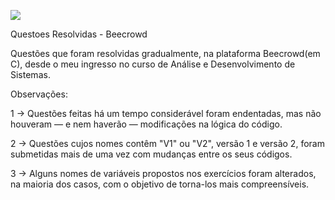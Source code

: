 <p float="left">

 <img src="https://br.linkedin.com/in/celso-ricardo-barboza-96941a82](https://media.licdn.com/dms/image/C4D16AQF_ns2EbPb-4Q/profile-displaybackgroundimage-shrink_200_800/0/1651777931197?e=2147483647&v=beta&t=22_j7_uP3aQmvNNvpk9XtpQdLZZpDpyonNTG9NaxlnU)](https://res.cloudinary.com/crunchbase-production/image/upload/c_lpad,f_auto,q_auto:eco,dpr_1/w7dcihvaipthnr6qbv6z)"/>

</p>

Questoes Resolvidas - Beecrowd

Questões que foram resolvidas gradualmente, na plataforma Beecrowd(em C), desde o meu ingresso no curso de Análise e Desenvolvimento de Sistemas.

Observações:

1 -> Questões feitas há um tempo considerável foram endentadas, mas não houveram — e nem haverão — modificações na lógica do código. 

2 -> Questões cujos nomes contêm "V1" ou "V2", versão 1 e versão 2, foram submetidas mais de uma vez com mudanças entre os seus códigos.

3 -> Alguns nomes de variáveis propostos nos exercícios foram alterados, na maioria dos casos, com o objetivo de torna-los mais compreensíveis.
